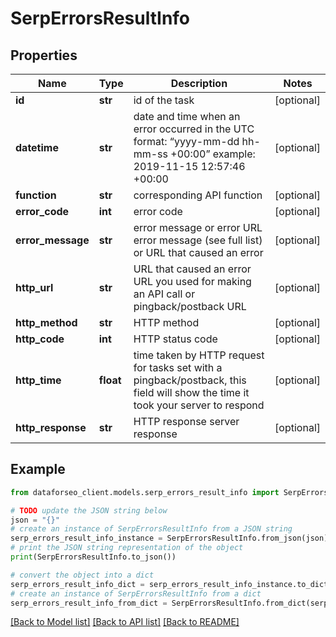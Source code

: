 # SerpErrorsResultInfo


## Properties

Name | Type | Description | Notes
------------ | ------------- | ------------- | -------------
**id** | **str** | id of the task | [optional] 
**datetime** | **str** | date and time when an error occurred in the UTC format: “yyyy-mm-dd hh-mm-ss +00:00” example: 2019-11-15 12:57:46 +00:00 | [optional] 
**function** | **str** | corresponding API function | [optional] 
**error_code** | **int** | error code | [optional] 
**error_message** | **str** | error message or error URL error message (see full list) or URL that caused an error | [optional] 
**http_url** | **str** | URL that caused an error URL you used for making an API call or pingback/postback URL | [optional] 
**http_method** | **str** | HTTP method | [optional] 
**http_code** | **int** | HTTP status code | [optional] 
**http_time** | **float** | time taken by HTTP request for tasks set with a pingback/postback, this field will show the time it took your server to respond | [optional] 
**http_response** | **str** | HTTP response server response | [optional] 

## Example

```python
from dataforseo_client.models.serp_errors_result_info import SerpErrorsResultInfo

# TODO update the JSON string below
json = "{}"
# create an instance of SerpErrorsResultInfo from a JSON string
serp_errors_result_info_instance = SerpErrorsResultInfo.from_json(json)
# print the JSON string representation of the object
print(SerpErrorsResultInfo.to_json())

# convert the object into a dict
serp_errors_result_info_dict = serp_errors_result_info_instance.to_dict()
# create an instance of SerpErrorsResultInfo from a dict
serp_errors_result_info_from_dict = SerpErrorsResultInfo.from_dict(serp_errors_result_info_dict)
```
[[Back to Model list]](../README.md#documentation-for-models) [[Back to API list]](../README.md#documentation-for-api-endpoints) [[Back to README]](../README.md)


